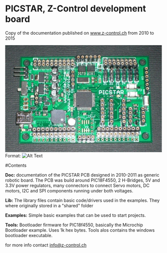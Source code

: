 # PICSTAR, Z-Control development board

Copy of the documentation published on www.z-control.ch from 2010 to 2015

![GitHub Logo](/images/picstar_11_lr2.jpg)
Format: ![Alt Text](url)

#Contents

__Doc:__ documentation of the PICSTAR PCB designed in 2010-2011 as generic robotic board. The PCB was build around PIC18F4550, 2 H-Bridges, 5V and 3.3V power regulators, many connectors to connect Servo motors, DC motors, I2C and SPI components running under both voltages.

__Lib:__ The library files contain basic code/drivers used in the examples. They where originally stored in a "shared" folder

__Examples:__ Simple basic examples that can be used to start projects.

__Tools:__ Bootloader firmware for PIC18f4550, basically the Microchip Bootloader example. Uses 1k hex bytes. Tools alos contains  the windows bootloader executable.

for more info contact info@z-control.ch

